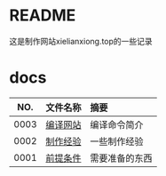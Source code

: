 # README

这是制作网站xielianxiong.top的一些记录

# docs

NO.|文件名称|摘要
:--:|:--|:--
0003| [编译网站](docs/0003_make.md) | 编译命令简介
0002| [制作经验](docs/0002_somekind_experience.md) | 一些制作经验
0001| [前提条件](docs/0001_precondition.md) | 需要准备的东西
